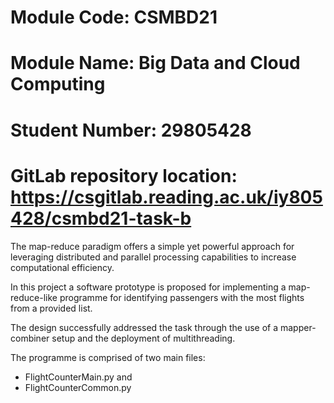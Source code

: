 # Module Code: CSMBD21
# Module Name: Big Data and Cloud Computing
# Student Number: 29805428
# GitLab repository location: https://csgitlab.reading.ac.uk/iy805428/csmbd21-task-b



The map-reduce paradigm offers a simple yet powerful approach for leveraging distributed and parallel processing capabilities to increase computational efficiency. 

In this project a software prototype is proposed for implementing a map-reduce-like programme for identifying passengers with the most flights from a provided list. 

The design successfully addressed the task through the use of a mapper-combiner setup and the deployment of multithreading. 

The programme is comprised of two main files: 

- FlightCounterMain.py and 
- FlightCounterCommon.py


